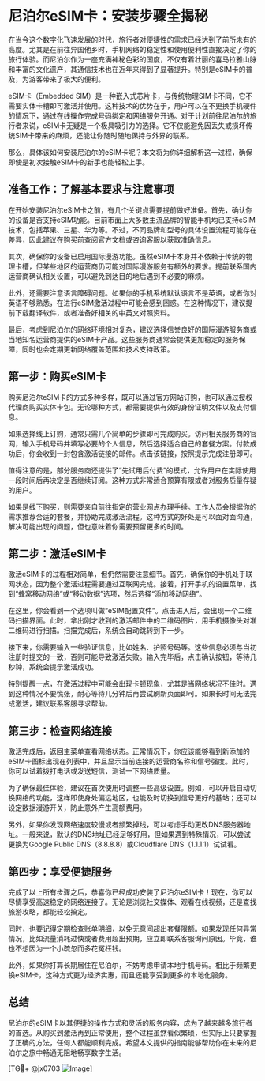 # 尼泊尔eSIM卡：安装步骤全揭秘

在当今这个数字化飞速发展的时代，旅行者对便捷性的需求已经达到了前所未有的高度。尤其是在前往异国他乡时，手机网络的稳定性和使用便利性直接决定了你的旅行体验。而尼泊尔作为一座充满神秘色彩的国度，不仅有着壮丽的喜马拉雅山脉和丰富的文化遗产，其通信技术也在近年来得到了显著提升。特别是eSIM卡的普及，为游客带来了极大的便利。

eSIM卡（Embedded SIM）是一种嵌入式芯片卡，与传统物理SIM卡不同，它不需要实体卡槽即可激活并使用。这种技术的优势在于，用户可以在不更换手机硬件的情况下，通过在线操作完成号码绑定和网络服务开通。对于计划前往尼泊尔的旅行者来说，eSIM卡无疑是一个极具吸引力的选择。它不仅能避免因丢失或损坏传统SIM卡带来的麻烦，还能让你随时随地保持与外界的联系。

那么，具体该如何安装尼泊尔的eSIM卡呢？本文将为你详细解析这一过程，确保即使是初次接触eSIM卡的新手也能轻松上手。

## 准备工作：了解基本要求与注意事项

在开始安装尼泊尔eSIM卡之前，有几个关键点需要提前做好准备。首先，确认你的设备是否支持eSIM功能。目前市面上大多数主流品牌的智能手机均已支持eSIM技术，包括苹果、三星、华为等。不过，不同品牌和型号的具体设置流程可能存在差异，因此建议在购买前查阅官方文档或咨询客服以获取准确信息。

其次，确保你的设备已启用国际漫游功能。虽然eSIM卡本身并不依赖于传统的物理卡槽，但某些地区的运营商仍可能对国际漫游服务有额外的要求。提前联系国内运营商确认相关设置，可以避免到达目的地后遇到不必要的麻烦。

此外，还需要注意语言障碍问题。如果你的手机系统默认语言不是英语，或者你对英语不够熟悉，在进行eSIM激活过程中可能会感到困惑。在这种情况下，建议提前下载翻译软件，或者准备好相关的中英文对照资料。

最后，考虑到尼泊尔的网络环境相对复杂，建议选择信誉良好的国际漫游服务商或当地知名运营商提供的eSIM卡产品。这些服务商通常会提供更加稳定的服务保障，同时也会定期更新网络覆盖范围和技术支持政策。

## 第一步：购买eSIM卡

购买尼泊尔eSIM卡的方式多种多样，既可以通过官方网站订购，也可以通过授权代理商购买实体卡包。无论哪种方式，都需要提供有效的身份证明文件以及支付信息。

如果选择线上订购，通常只需几个简单的步骤即可完成购买。访问相关服务商的官网，输入手机号码并填写必要的个人信息，然后选择适合自己的套餐方案。付款成功后，你会收到一封包含激活链接的邮件。点击该链接，按照提示完成注册即可。

值得注意的是，部分服务商还提供了“先试用后付费”的模式，允许用户在实际使用一段时间后再决定是否继续订阅。这种方式非常适合预算有限或者对服务质量存疑的用户。

如果是线下购买，则需要亲自前往指定的营业网点办理手续。工作人员会根据你的需求推荐合适的套餐，并协助完成激活流程。这种方式的好处是可以面对面沟通，解决可能出现的问题，但也意味着你需要预留更多的时间。

## 第二步：激活eSIM卡

激活eSIM卡的过程相对简单，但仍然需要注意细节。首先，确保你的手机处于联网状态，因为整个激活过程需要通过互联网完成。接着，打开手机的设置菜单，找到“蜂窝移动网络”或“移动数据”选项，然后选择“添加移动网络”。

在这里，你会看到一个选项叫做“eSIM配置文件”。点击进入后，会出现一个二维码扫描界面。此时，拿出刚才收到的激活邮件中的二维码图片，用手机摄像头对准二维码进行扫描。扫描完成后，系统会自动跳转到下一步。

接下来，你需要输入一些验证信息，比如姓名、护照号码等。这些信息必须与当初注册时提交的一致，否则可能导致激活失败。输入完毕后，点击确认按钮，等待几秒钟，系统会提示激活成功。

特别提醒一点，在激活过程中可能会出现卡顿现象，尤其是当网络状况不佳时。遇到这种情况不要慌张，耐心等待几分钟后再尝试刷新页面即可。如果长时间无法完成激活，建议联系客服寻求帮助。

## 第三步：检查网络连接

激活完成后，返回主菜单查看网络状态。正常情况下，你应该能够看到新添加的eSIM卡图标出现在列表中，并且显示当前连接的运营商名称和信号强度。此时，你可以试着拨打电话或发送短信，测试一下网络质量。

为了确保最佳体验，建议在首次使用时调整一些高级设置。例如，可以开启自动切换网络的功能，这样即使身处偏远地区，也能及时切换到信号更好的基站；还可以设定数据漫游开关，防止意外产生高额费用。

另外，如果你发现网络速度较慢或者频繁掉线，可以考虑手动更改DNS服务器地址。一般来说，默认的DNS地址已经足够好用，但如果遇到特殊情况，可以尝试更换为Google Public DNS（8.8.8.8）或Cloudflare DNS（1.1.1.1）试试看。

## 第四步：享受便捷服务

完成了以上所有步骤之后，恭喜你已经成功安装了尼泊尔eSIM卡！现在，你可以尽情享受高速稳定的网络连接了。无论是浏览社交媒体、观看在线视频，还是查找旅游攻略，都能轻松搞定。

同时，也要记得定期检查账单明细，以免无意间超出套餐限额。如果发现任何异常情况，比如流量消耗过快或者费用超出预期，应立即联系客服询问原因。毕竟，谁也不想因为一个小疏忽而多花冤枉钱。

此外，如果你打算长期居住在尼泊尔，不妨考虑申请本地手机号码。相比于频繁更换eSIM卡，这种方式更为经济实惠，而且还能享受到更多的本地化服务。

## 总结

尼泊尔的eSIM卡以其便捷的操作方式和灵活的服务内容，成为了越来越多旅行者的首选。从购买到激活再到正常使用，整个过程虽然看似繁琐，但实际上只要掌握了正确的方法，任何人都能顺利完成。希望本文提供的指南能够帮助你在未来的尼泊尔之旅中畅通无阻地畅享数字生活。

[TG💪+ @jx0703 ![Image](https://github.com/user-attachments/assets/dbca1d08-cadb-493c-b0ec-ad6f7a83f270)]
